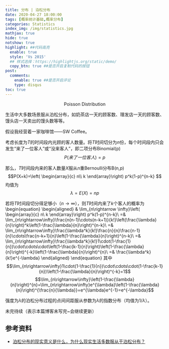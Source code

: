 ```yaml
---
title: 分布 | 泊松分布
date: 2020-04-27 18:00:00
tags: [概率统计基础,概率分布]
categories: Statistics
index_img: /img/statistics.jpg
mathjax: true
hide: true
notshow: true
highlight: ##代码高亮
  enable: true
  style: 'Vs 2015'
  ## 样式选择：https://highlightjs.org/static/demo/
  copy_btn: true ##是否开启复制代码的按钮
post: 
  comments:
    enable: true ##是否开启评论
    type: disqus
toc: true
---
```


<center>Poisson Distribution</center>
<!--more-->



生活中大多数场景服从泊松分布，如奶茶店一天的顾客数、理发店一天的顾客数、馒头店一天卖出的馒头数等等。

假设我经营着一家咖啡馆——SW Coffee。

考虑长度为$T$的时间段内光顾的客人数量。将$T$时间切分为$n$份，每个时间段内只会发生“来了一位客人”或“没来客人”，即二项分布Binomial(p)
$$P(来了一位客人)=p$$

那么，$T$时间段内来的客人数量$X$服从$n$重Bernoulli分布B(n,p)
$$P(X=k)=\left(
\begin{array}{c}
n\\
k
\end{array}\right)
p^k(1-p)^{n-k}
$$
均值为
$$\lambda=E(X)=np$$

若将$T$时间段切分得足够小（$n\rightarrow\infty$），则$T$时间内来了$k$个客人的概率为
\begin{equation}
\begin{aligned}
& \lim_{n\rightarrow \infty}\left(
\begin{array}{c}
n\\
k
\end{array}\right)
p^k(1-p)^{n-k}\\
=& \lim_{n\rightarrow\infty}\frac{n(n-1)\cdots(n-k+1)}{k!}\left(\frac{\lambda}{n}\right)^k\left(1-\frac{\lambda}{n}\right)^{n-k}\\
=& \lim_{n\rightarrow\infty}\frac{\lambda^k}{k!}\frac{n}{n}\frac{n-1}{n}\cdots\frac{n-k+1}{n}\left(1-\frac{\lambda}{n}\right)^{n-k}\\
=& \lim_{n\rightarrow\infty}\frac{\lambda^k}{k!}1\cdot(1-\frac{1}{n})\cdot\cdots\cdot\left(1-\frac{k-1}{n}\right)\left(1-\frac{\lambda}{n}\right)^{-k}\left(1-\frac{\lambda}{n}\right)^{n}\\
=& \frac{\lambda^k}{k!}e^{-\lambda}
\end{aligned}
\end{equation}
其中
$$\lim_{n\rightarrow\infty}1\cdot(1-\frac{1}{n})\cdot\cdots\cdot(1-\frac{k-1}{n})\left(1-\frac{\lambda}{n}\right)^{-k}=1$$
$$\lim_{n\rightarrow\infty}\left(1-\frac{\lambda}{n}\right)^{n}=\lim_{n\rightarrow\infty}e^{\lambda}\left(1-\frac{\lambda}{n}\right)^{\frac{n}{\lambda}}=e^{\lambda}e^{-1}=e^{-\lambda}$$


强度为$\lambda$的泊松分布过程的点间间距服从参数为$\lambda$的指数分布（均值为$1/\lambda$）。



未完待续（表示本篇博客未写完~会继续更新）


## 参考资料
- [泊松分布的现实意义是什么，为什么现实生活多数服从于泊松分布？](https://www.zhihu.com/question/26441147)